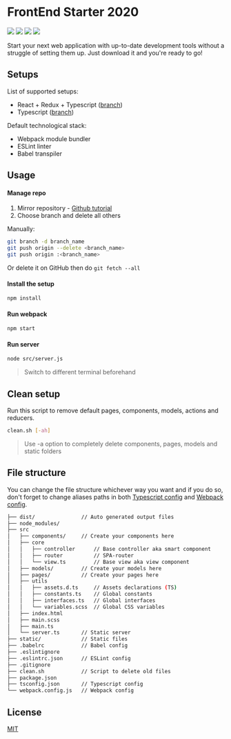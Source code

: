 # FrontEnd Starter 2020
![](https://img.shields.io/github/package-json/dependency-version/EgorBedov/FrontEnd-Starter/dev/typescript?logo=typescript)
![](https://img.shields.io/github/package-json/dependency-version/EgorBedov/FrontEnd-Starter/dev/webpack?logo=webpack) ![](https://img.shields.io/github/package-json/dependency-version/EgorBedov/FrontEnd-Starter/dev/eslint?logo=eslint) ![](https://img.shields.io/github/package-json/dependency-version/EgorBedov/FrontEnd-Starter/dev/sass?logo=sass)

Start your next web application with up-to-date development tools without a struggle of setting them up. Just download it and you're ready to go!

## Setups
List of supported setups:
* React + Redux + Typescript ([branch](/../../tree/React-Redux-TS/))
* Typescript ([branch](/../../tree/TS/))

Default technological stack:
* Webpack module bundler
* ESLint linter
* Babel transpiler

## Usage
#### Manage repo
1) Mirror repository - [Github tutorial](https://docs.github.com/en/github/creating-cloning-and-archiving-repositories/duplicating-a-repository)
2) Choose branch and delete all others 

Manually:
```bash
git branch -d branch_name
git push origin --delete <branch_name>
git push origin :<branch_name>
```
Or delete it on GitHub then do `git fetch --all`
#### Install the setup
```bash
npm install
```

#### Run webpack
```bash
npm start
```

#### Run server
```bash
node src/server.js
```
> Switch to different terminal beforehand

## Clean setup
Run this script to remove default pages, components, models, actions and reducers.
```bash
clean.sh [-ah]
```
> Use -a option to completely delete components, pages, models and static folders

## File structure
You can change the file structure whichever way you want and if you do so, don't forget to change aliases paths in both [Typescript config](../blob/React-Redux-TS/tsconfig.json) and [Webpack config](../blob/React-Redux-TS/webpack.config.json).
```bash
├── dist/               // Auto generated output files
├── node_modules/
├── src
│   ├── components/     // Create your components here
│   ├── core
│   │   ├── controller      // Base controller aka smart component
│   │   ├── router          // SPA-router
│   │   └── view.ts         // Base view aka view component
│   ├── models/         // Create your models here
│   ├── pages/          // Create your pages here
│   ├── utils
│   │   ├── assets.d.ts     // Assets declarations (TS)
│   │   ├── constants.ts    // Global constants
│   │   ├── interfaces.ts   // Global interfaces
│   │   └── variables.scss  // Global CSS variables
│   ├── index.html
│   ├── main.scss
│   ├── main.ts
│   └── server.ts       // Static server
├── static/             // Static files
├── .babelrc            // Babel config
├── .eslintignore
├── .eslintrc.json      // ESLint config
├── .gitignore
├── clean.sh            // Script to delete old files
├── package.json
├── tsconfig.json       // Typescript config
└── webpack.config.js   // Webpack config
```

## License
[MIT](LICENSE)
